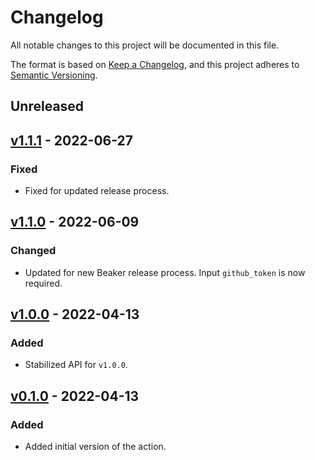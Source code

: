 # Changelog

All notable changes to this project will be documented in this file.

The format is based on [Keep a Changelog](https://keepachangelog.com/en/1.0.0/),
and this project adheres to [Semantic Versioning](https://semver.org/spec/v2.0.0.html).

## Unreleased

## [v1.1.1](https://github.com/allenai/setup-beaker/releases/tag/v1.1.1) - 2022-06-27

### Fixed

- Fixed for updated release process.

## [v1.1.0](https://github.com/allenai/setup-beaker/releases/tag/v1.1.0) - 2022-06-09

### Changed

- Updated for new Beaker release process. Input `github_token` is now required.

## [v1.0.0](https://github.com/allenai/setup-beaker/releases/tag/v1.0.0) - 2022-04-13

### Added

- Stabilized API for `v1.0.0`.

## [v0.1.0](https://github.com/allenai/setup-beaker/releases/tag/v0.1.0) - 2022-04-13

### Added

- Added initial version of the action.
